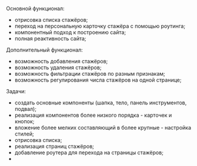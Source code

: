 Основной функционал:
- отрисовка списка стажёров;
- переход на персональную карточку стажёра с помощью роутинга;
- компонентный подход к построению сайта;
- полная реактивность сайта;

Дополнительный функционал:
- возможность добавления стажёров;
- возможность удаления стажёров;
- возможность фильтрации стажёров по разным признакам;
- возможность регулирования числа стажёров на одной странице;

Задачи:
- создать основные компоненты (шапка, тело, панель инструментов, подвал);
- реализация компонентов более низкого порядка - карточек и кнопок;
- вложение более мелких составляющий в более крупные - настройка стилей;
- отрисовка списка;
- реализация страниц стажёров;
- добавление роутера для перехода на страницы стажёров;
- 